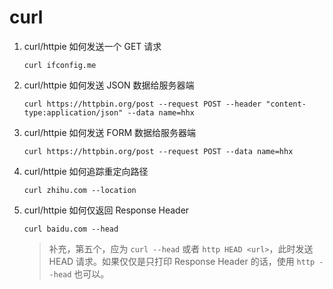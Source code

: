 # curl

1. curl/httpie 如何发送一个 GET 请求

   `curl ifconfig.me`

2. curl/httpie 如何发送 JSON 数据给服务器端

   `curl https://httpbin.org/post --request POST --header "content-type:application/json" --data name=hhx`

3. curl/httpie 如何发送 FORM 数据给服务器端

   `curl https://httpbin.org/post --request POST --data name=hhx`

4. curl/httpie 如何追踪重定向路径

   `curl zhihu.com --location`

5. curl/httpie 如何仅返回 Response Header

   `curl baidu.com --head`

   > 补充，第五个，应为 `curl --head` 或者 `http HEAD <url>`，此时发送 HEAD 请求。如果仅仅是只打印 Response Header 的话，使用 `http --head` 也可以。

